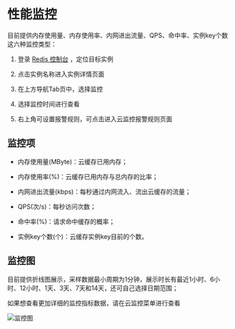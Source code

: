 # 性能监控

目前提供内存使用量、内存使用率、内网进出流量、QPS、命中率、实例key个数这六种监控类型：

1. 登录 [Redis 控制台](https://redis-console.jdcloud.com/redis) ，定位目标实例

2. 点击实例名称进入实例详情页面

3. 在上方导航Tab页中，选择监控

4. 选择监控时间进行查看

5. 右上角可设置报警规则，可点击进入云监控报警规则页面


## 监控项

- 内存使用量(MByte)：云缓存已用内存；

- 内存使用率(%)：云缓存已用内存与总内存的比率；

- 内网进出流量(kbps)：每秒通过内网流入、流出云缓存的流量；

- QPS(次/s)：每秒访问次数；

- 命中率(%)：请求命中缓存的概率；

- 实例key个数(个)：云缓存实例key目前的个数。

## 监控图

目前提供折线图展示，采样数据最小周期为1分钟，展示时长有最近1小时、6小时、12小时、1天、3天、7天和14天，还可自己选择日期范围；

如果想查看更加详细的监控指标数据，请在云监控菜单进行查看

![监控图](https://github.com/jdcloudcom/cn/blob/master/image/Redis/monitoring.png)
